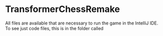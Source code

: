 # TransformerChessRemake

All files are available that are necessary to run the game in the IntelliJ IDE. To see just code files, this is in the folder called 
